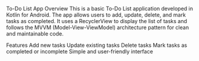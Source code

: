 To-Do List App
Overview
This is a basic To-Do List application developed in Kotlin for Android. The app allows users to add, update, delete, and mark tasks as completed. It uses a RecyclerView to display the list of tasks and follows the MVVM (Model-View-ViewModel) architecture pattern for clean and maintainable code.

Features
Add new tasks
Update existing tasks
Delete tasks
Mark tasks as completed or incomplete
Simple and user-friendly interface
